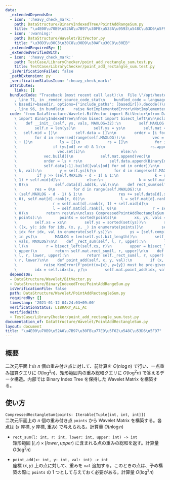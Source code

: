 ```yaml
---
data:
  _extendedDependsOn:
  - icon: ':heavy_check_mark:'
    path: DataStructure/BinaryIndexedTree/PointAddRangeSum.py
    title: "\u4E00\u70B9\u52A0\u7B97\u30FB\u533A\u9593\u548C\u53D6\u5F97"
  - icon: ':warning:'
    path: DataStructure/Wavelet/BitVector.py
    title: "\u30D3\u30C3\u30C8\u30D9\u30AF\u30C8\u30EB"
  _extendedRequiredBy: []
  _extendedVerifiedWith:
  - icon: ':heavy_check_mark:'
    path: TestCase/LibraryChecker/point_add_rectangle_sum.test.py
    title: TestCase/LibraryChecker/point_add_rectangle_sum.test.py
  _isVerificationFailed: false
  _pathExtension: py
  _verificationStatusIcon: ':heavy_check_mark:'
  attributes:
    links: []
  bundledCode: "Traceback (most recent call last):\n  File \"/opt/hostedtoolcache/Python/3.9.6/x64/lib/python3.9/site-packages/onlinejudge_verify/documentation/build.py\"\
    , line 71, in _render_source_code_stat\n    bundled_code = language.bundle(stat.path,\
    \ basedir=basedir, options={'include_paths': [basedir]}).decode()\n  File \"/opt/hostedtoolcache/Python/3.9.6/x64/lib/python3.9/site-packages/onlinejudge_verify/languages/python.py\"\
    , line 96, in bundle\n    raise NotImplementedError\nNotImplementedError\n"
  code: "from DataStructure.Wavelet.BitVector import BitVector\nfrom DataStructure.BinaryIndexedTree.PointAddRangeSum\
    \ import BinaryIndexedTree\nfrom bisect import bisect_left\n\n\nclass PointAddRectangleSum:\n\
    \    def __init__(self, ys, vals, MAXLOG=32):\n        self.MAXLOG = MAXLOG\n\
    \        self.n = len(ys)\n        self.ys = ys\n        self.mat = []\n     \
    \   self.mid = []\n        self.data = []\n\n        order = [i for i in range(self.n)]\n\
    \        for d in reversed(range(self.MAXLOG)):\n            vec = BitVector(self.n\
    \ + 1)\n            ls = []\n            rs = []\n            for i, od in enumerate(order):\n\
    \                if (ys[od] >> d) & 1:\n                    rs.append(od)\n  \
    \                  vec.set(i)\n                else:\n                    ls.append(od)\n\
    \            vec.build()\n            self.mat.append(vec)\n            self.mid.append(len(ls))\n\
    \            order = ls + rs\n            self.data.append(BinaryIndexedTree(self.n))\n\
    \            self.data[-1].build([vals[od] for od in order])\n\n    def point_add(self,\
    \ k, val):\n        y = self.ys[k]\n        for d in range(self.MAXLOG):\n   \
    \         if y >> (self.MAXLOG - d - 1) & 1:\n                k = self.mat[d].rank(k,\
    \ 1) + self.mid[d]\n            else:\n                k = self.mat[d].rank(k,\
    \ 0)\n            self.data[d].add(k, val)\n\n    def rect_sum(self, l, r, upper):\n\
    \        res = 0\n        for d in range(self.MAXLOG):\n            if upper >>\
    \ (self.MAXLOG - d - 1) & 1:\n                res += self.data[d].sum(self.mat[d].rank(l,\
    \ 0), self.mat[d].rank(r, 0))\n                l = self.mat[d].rank(l, 1) + self.mid[d]\n\
    \                r = self.mat[d].rank(r, 1) + self.mid[d]\n            else:\n\
    \                l = self.mat[d].rank(l, 0)\n                r = self.mat[d].rank(r,\
    \ 0)\n        return res\n\n\nclass CompressedPointAddRectangleSum:\n    def __init__(self,\
    \ points):\n        points = sorted(points)\n        xs, ys, vals = zip(*points)\n\
    \        self.xs = xs\n        self.ys = sorted(set(ys))\n        self.idxs =\
    \ {(x, y): idx for idx, (x, y, _) in enumerate(points)}\n        self.comp = {val:\
    \ idx for idx, val in enumerate(self.ys)}\n        ys = [self.comp[val] for val\
    \ in ys]\n        MAXLOG = len(self.ys).bit_length()\n        self.mat = PointAddRectangleSum(ys,\
    \ vals, MAXLOG)\n\n    def _rect_sum(self, l, r, upper):\n        l = bisect_left(self.xs,\
    \ l)\n        r = bisect_left(self.xs, r)\n        upper = bisect_left(self.ys,\
    \ upper)\n        return self.mat.rect_sum(l, r, upper)\n\n    def rect_sum(self,\
    \ l, r, lower, upper):\n        return self._rect_sum(l, r, upper) - self._rect_sum(l,\
    \ r, lower)\n\n    def point_add(self, x, y, val):\n        if (x, y) not in self.idxs:\n\
    \            raise KeyError(f'point(x={x}, y={y}) must be pre-given as an argument')\n\
    \        idx = self.idxs[x, y]\n        self.mat.point_add(idx, val)\n"
  dependsOn:
  - DataStructure/Wavelet/BitVector.py
  - DataStructure/BinaryIndexedTree/PointAddRangeSum.py
  isVerificationFile: false
  path: DataStructure/Wavelet/PointAddRectangleSum.py
  requiredBy: []
  timestamp: '2021-01-12 04:24:03+09:00'
  verificationStatus: LIBRARY_ALL_AC
  verifiedWith:
  - TestCase/LibraryChecker/point_add_rectangle_sum.test.py
documentation_of: DataStructure/Wavelet/PointAddRectangleSum.py
layout: document
title: "\u4E00\u70B9\u52A0\u7B97\u30FB\u77E9\u5F62\u548C\u53D6\u5F97"
---
```


## 概要
二次元平面上の $n$ 個の重み付き点に対して、前計算を $O(n \log n)$ で行い、一点重み加算クエリに $O(\log^2n)$、矩形範囲内の重み総和クエリに $O(\log^2n)$ で答えるデータ構造。内部では Binary Index Tree を保持した Wavelet Matrix を構築する。

## 使い方
`CompressedRectangleSum(points: Iterable[Tuple[int, int, int]])`  
二次元平面上の $n$ 個の重み付き点 `points` から Wavelet Matrix を構築する。各点は ($x$ 座標, $y$ 座標, 重み) で与えられる。計算量 $O(n \log n)$

- `rect_sum(l: int, r: int, lower: int, upper: int) -> int`  
矩形範囲 $\lbrack l, r) × \lbrack lower, upper)$ に含まれる点の重みの総和を返す。計算量 $O(\log^2n)$

- `point_add(x: int, y: int, val: int) -> int`  
座標 $(x, y)$ 上の点に対して、重みを `val` 追加する。このときの点は、予め構築の際に `points` の $1$ つとして与えておく必要がある。計算量 $O(\log^2n)$
